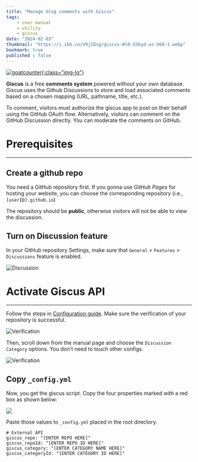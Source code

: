 ```yaml
---
title: "Manage blog comments with Giscus"
tags:
    - user manual
    - utility
    - giscus
date: "2024-02-03"
thumbnail: "https://i.ibb.co/V9j2Qsg/giscus-Wl0-X3byd-az-U68-1.webp"
bookmark: true
published : false
---
```


[![goatcounter](https://opengraph.githubassets.com/4f866d5b634e7cd5422af77f8dbfb6d48dd288b7c5c18326544c1973210320ed/giscus/giscus){:class="img-lg"}](https://www.goatcounter.com/)

**Giscus** is a free **comments system** powered without your own database. Giscus uses the Github Discussions to store and load associated comments based on a chosen mapping (URL, pathname, title, etc.).

To comment, visitors must authorize the giscus app to post on their behalf using the GitHub OAuth flow. Alternatively, visitors can comment on the GitHub Discussion directly. You can moderate the comments on GitHub.

# Prerequisites
---

## Create a github repo

You need a GitHub repository first. If you gonna use *GitHub Pages* for hosting your website, you can choose the corresponding repository (i.e., `[userID].github.io`)

The repository should be **public**, otherwise visitors will not be able to view the discussion.

## Turn on Discussion feature

In your GitHub repository Settings, make sure that `General` > `Features` > `Discussions` feature is enabled.

![Discussion](https://i.ibb.co/P1FV02D/giscus-00.png)

# Activate Giscus API
---

Follow the steps in [Configuration guide](https://giscus.app/). Make sure the verification of your repository is successful.

![Verification](https://i.ibb.co/y87w8rB/giscus-02.png)

Then, scroll down from the manual page and choose the `Discussion Category` options. You don't need to touch other configs.

![Verification](https://i.ibb.co/0hqLWX0/giscus-03.png)

## Copy  `_config.yml`

Now, you get the giscus script. Copy the four properties marked with a red box as shown below:

![](https://i.ibb.co/Z154x8P/giscus-04.png)

Paste those values to `_config.yml` placed in the root directory.

```
# External API
giscus_repo: "[ENTER REPO HERE]"
giscus_repoId: "[ENTER REPO ID HERE]"
giscus_category: "[ENTER CATEGORY NAME HERE]"
giscus_categoryId: "[ENTER CATEGORY ID HERE]"
```
